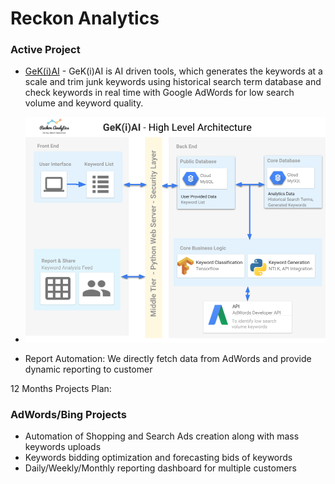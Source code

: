 # Reckon Analytics

### Active Project

* [GeK(i)AI](https://github.com/01dkg/Marketing-Tech-Ads-Automation/tree/master/keywordsGen) - GeK(i)AI is AI driven tools, which generates the keywords at a scale and trim junk keywords using historical search term database and check keywords in real time with Google AdWords for low search volume and keyword quality.

* ![GeKiAI Product Architecture](https://github.com/01dkg/Marketing-Tech-Ads-Automation/blob/master/GeK(i)AI%20Architecture.png?raw=true)

* Report Automation: We directly fetch data from AdWords and provide dynamic reporting to customer

12 Months Projects Plan:

### AdWords/Bing Projects

* Automation of Shopping and Search Ads creation along with mass keywords uploads
* Keywords bidding optimization and forecasting bids of keywords
* Daily/Weekly/Monthly reporting dashboard for multiple customers